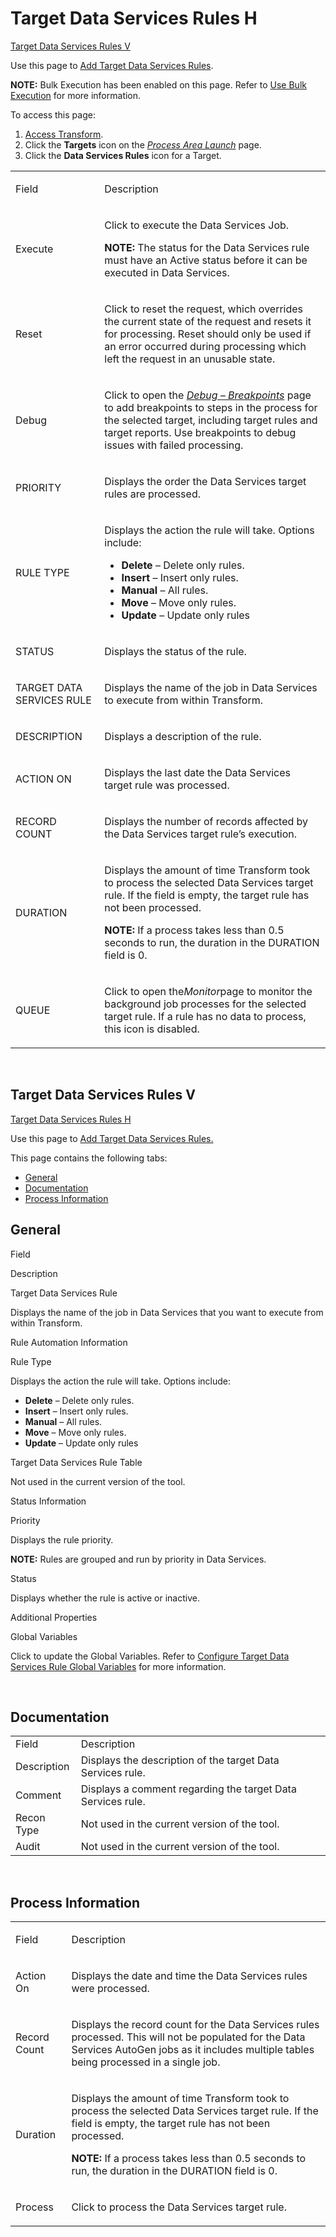 # <span id="Target_DS_Rules_H"></span>Target Data Services Rules H

[Target Data Services Rules V](#Target_Data_Services_Rules_V)

<div class="use">

Use this page to [Add Target Data Services
Rules](../Use_Cases/Add_Target_DS_Rules.htm).

</div>

<span style="font-weight: bold;">NOTE:</span> Bulk Execution has been
enabled on this page. Refer to [Use Bulk
Execution](../../../Platform/Bulk_Exec/Use_Bulk_Execution.htm) for more
information.

To access this page:

1.  [Access Transform](../Config/Access_Transform.htm).
2.  Click the **Targets** icon on the *[Process Area
    Launch](Process_Area_Launch.htm)* page.
3.  Click the **Data Services Rules** icon for a Target.

<table>
<tbody>
<tr class="odd">
<td><p>Field</p></td>
<td><p>Description</p></td>
</tr>
<tr class="even">
<td><p>Execute</p></td>
<td><p>Click to execute the Data Services Job.</p>
<p><strong>NOTE:</strong> The status for the Data Services rule must have an Active status before it can be executed in Data Services.</p></td>
</tr>
<tr class="odd">
<td><p>Reset</p></td>
<td><p>Click to reset the request, which overrides the current state of the request and resets it for processing. Reset should only be used if an error occurred during processing which left the request in an unusable state.</p></td>
</tr>
<tr class="even">
<td><p>Debug</p></td>
<td><p>Click to open the <em><a href="Debug_Breakpoints.htm">Debug – Breakpoints</a></em> page to add breakpoints to steps in the process for the selected target, including target rules and target reports. Use breakpoints to debug issues with failed processing.</p></td>
</tr>
<tr class="odd">
<td><p>PRIORITY</p></td>
<td><p>Displays the order the Data Services target rules are processed.</p></td>
</tr>
<tr class="even">
<td><p>RULE TYPE</p></td>
<td><p>Displays the action the rule will take. Options include:</p>
<ul>
<li><strong>Delete</strong> – Delete only rules.</li>
<li><strong>Insert</strong> – Insert only rules.</li>
<li><strong>Manual</strong> – All rules.</li>
<li><strong>Move</strong> – Move only rules.</li>
<li><strong>Update</strong> – Update only rules</li>
</ul></td>
</tr>
<tr class="odd">
<td><p>STATUS</p></td>
<td><p>Displays the <span id="Status" class="popUpLink">status</span> of the rule.</p></td>
</tr>
<tr class="even">
<td><p>TARGET DATA SERVICES RULE</p></td>
<td><p>Displays the name of the job in Data Services to execute from within Transform.</p></td>
</tr>
<tr class="odd">
<td><p>DESCRIPTION</p></td>
<td><p>Displays a description of the rule.</p></td>
</tr>
<tr class="even">
<td><p>ACTION ON</p></td>
<td><p>Displays the last date the Data Services target rule was processed.</p></td>
</tr>
<tr class="odd">
<td><p>RECORD COUNT</p></td>
<td><p>Displays the number of records affected by the Data Services target rule’s execution.</p></td>
</tr>
<tr class="even">
<td><p>DURATION</p></td>
<td><p>Displays the amount of time Transform took to process the selected Data Services target rule. If the field is empty, the target rule has not been processed.</p>
<p><strong>NOTE:</strong> If a process takes less than 0.5 seconds to run, the duration in the DURATION field is 0.</p></td>
</tr>
<tr class="odd">
<td><p>QUEUE</p></td>
<td><p>Click to open the<em>Monitor</em>page to monitor the background job processes for the selected target rule. If a rule has no data to process, this icon is disabled.</p></td>
</tr>
</tbody>
</table>

 

## <span id="Target_Data_Services_Rules_V"></span>Target Data Services Rules V

[Target Data Services Rules H](#Target_DS_Rules_H)

<div class="use">

Use this page to [Add Target Data Services
Rules.](../Use_Cases/Add_Target_DS_Rules.htm)

</div>

This page contains the following tabs:

  - [General](#General)
  - [Documentation](#Documentation)
  - [Process Information](#Process_Info)

## <span id="General"></span>General

Field

Description

Target Data Services Rule

Displays the name of the job in Data Services that you want to execute
from within Transform.

Rule Automation Information

Rule Type

Displays the action the rule will take. Options include:

  - **Delete** – Delete only rules.
  - **Insert** – Insert only rules.
  - **Manual** – All rules.
  - **Move** – Move only rules.
  - **Update** – Update only rules

Target Data Services Rule Table

Not used in the current version of the tool.

Status Information

Priority

Displays the rule priority.

**NOTE:** Rules are grouped and run by priority in Data Services.

Status

Displays whether the rule is active or inactive.

Additional Properties

Global Variables

Click to update the Global Variables. Refer to [Configure Target Data
Services Rule Global
Variables](../Use_Cases/Configure_Target_DS_Rule_Global_Var.htm) for
more
information.

 

## <span id="Documentation"></span>Documentation

|             |                                                             |
| ----------- | ----------------------------------------------------------- |
| Field       | Description                                                 |
| Description | Displays the description of the target Data Services rule.  |
| Comment     | Displays a comment regarding the target Data Services rule. |
| Recon Type  | Not used in the current version of the tool.                |
| Audit       | Not used in the current version of the tool.                |

 

## <span id="Process_Info"></span>Process Information

<table>
<tbody>
<tr class="odd">
<td><p>Field</p></td>
<td><p>Description</p></td>
</tr>
<tr class="even">
<td><p>Action On</p></td>
<td><p>Displays the date and time the Data Services rules were processed.</p></td>
</tr>
<tr class="odd">
<td><p>Record Count</p></td>
<td><p>Displays the record count for the Data Services rules processed. This will not be populated for the Data Services AutoGen jobs as it includes multiple tables being processed in a single job.</p></td>
</tr>
<tr class="even">
<td><p>Duration</p></td>
<td><p>Displays the amount of time Transform took to process the selected Data Services target rule. If the field is empty, the target rule has not been processed.</p>
<p><strong>NOTE:</strong> If a process takes less than 0.5 seconds to run, the duration in the DURATION field is 0.</p></td>
</tr>
<tr class="odd">
<td><p>Process</p></td>
<td><p>Click to process the Data Services target rule.</p></td>
</tr>
</tbody>
</table>
